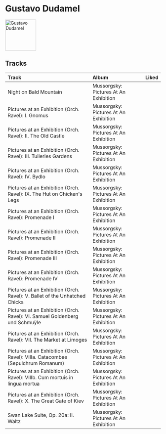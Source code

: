 
# Gustavo Dudamel


<img src="https://i.scdn.co/image/1442f5564217baa0dfa8480928596416885f1c4d" alt="Gustavo Dudamel" width="100" />

## Tracks

| Track                                                                           | Album                                 | Liked   |
|:--------------------------------------------------------------------------------|:--------------------------------------|:--------|
| Night on Bald Mountain                                                          | Mussorgsky: Pictures At An Exhibition |         |
| Pictures at an Exhibition (Orch. Ravel): I. Gnomus                              | Mussorgsky: Pictures At An Exhibition |         |
| Pictures at an Exhibition (Orch. Ravel): II. The Old Castle                     | Mussorgsky: Pictures At An Exhibition |         |
| Pictures at an Exhibition (Orch. Ravel): III. Tuileries Gardens                 | Mussorgsky: Pictures At An Exhibition |         |
| Pictures at an Exhibition (Orch. Ravel): IV. Bydlo                              | Mussorgsky: Pictures At An Exhibition |         |
| Pictures at an Exhibition (Orch. Ravel): IX. The Hut on Chicken's Legs          | Mussorgsky: Pictures At An Exhibition |         |
| Pictures at an Exhibition (Orch. Ravel): Promenade I                            | Mussorgsky: Pictures At An Exhibition |         |
| Pictures at an Exhibition (Orch. Ravel): Promenade II                           | Mussorgsky: Pictures At An Exhibition |         |
| Pictures at an Exhibition (Orch. Ravel): Promenade III                          | Mussorgsky: Pictures At An Exhibition |         |
| Pictures at an Exhibition (Orch. Ravel): Promenade IV                           | Mussorgsky: Pictures At An Exhibition |         |
| Pictures at an Exhibition (Orch. Ravel): V. Ballet of the Unhatched Chicks      | Mussorgsky: Pictures At An Exhibition |         |
| Pictures at an Exhibition (Orch. Ravel): VI. Samuel Goldenberg und Schmuÿle     | Mussorgsky: Pictures At An Exhibition |         |
| Pictures at an Exhibition (Orch. Ravel): VII. The Market at Limoges             | Mussorgsky: Pictures At An Exhibition |         |
| Pictures at an Exhibition (Orch. Ravel): VIIIa. Catacombae (Sepulchrum Romanum) | Mussorgsky: Pictures At An Exhibition |         |
| Pictures at an Exhibition (Orch. Ravel): VIIIb. Cum mortuis in lingua mortua    | Mussorgsky: Pictures At An Exhibition |         |
| Pictures at an Exhibition (Orch. Ravel): X. The Great Gate of Kiev              | Mussorgsky: Pictures At An Exhibition |         |
| Swan Lake Suite, Op. 20a: II. Waltz                                             | Mussorgsky: Pictures At An Exhibition |         |